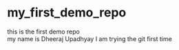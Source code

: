# my_first_demo_repo
this is the first demo repo
<br>
my name is Dheeraj Upadhyay
I am trying the git first time